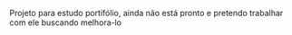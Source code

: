 Projeto para estudo portifólio, ainda não está pronto e pretendo trabalhar com ele buscando melhora-lo 
